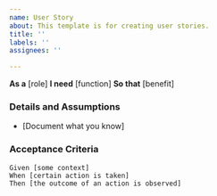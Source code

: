 ```yaml
---
name: User Story
about: This template is for creating user stories.
title: ''
labels: ''
assignees: ''

---
```


**As a** [role]
**I need** [function]
**So that** [benefit]

### Details and Assumptions
* [Document what you know] 

### Acceptance Criteria

```gherkin
Given [some context]
When [certain action is taken]
Then [the outcome of an action is observed]
```
